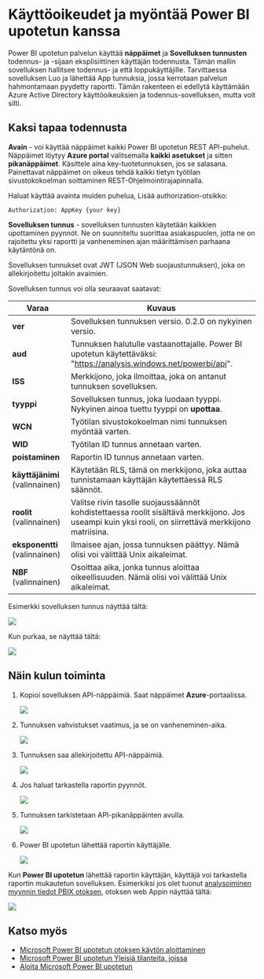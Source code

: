 <properties
   pageTitle="Käyttöoikeudet ja myöntää Power BI upotetun kanssa"
   description="Käyttöoikeudet ja myöntää Power BI upotetun kanssa"
   services="power-bi-embedded"
   documentationCenter=""
   authors="guyinacube"
   manager="erikre"
   editor=""
   tags=""/>
<tags
   ms.service="power-bi-embedded"
   ms.devlang="NA"
   ms.topic="article"
   ms.tgt_pltfrm="NA"
   ms.workload="powerbi"
   ms.date="10/04/2016"
   ms.author="asaxton"/>

# <a name="authenticating-and-authorizing-with-power-bi-embedded"></a>Käyttöoikeudet ja myöntää Power BI upotetun kanssa

Power BI upotetun palvelun käyttää **näppäimet** ja **Sovelluksen tunnusten** todennus- ja -sijaan eksplisiittinen käyttäjän todennusta. Tämän mallin sovelluksen hallitsee todennus- ja että loppukäyttäjille. Tarvittaessa sovelluksen Luo ja lähettää App tunnuksia, jossa kerrotaan palvelun hahmontamaan pyydetty raportti. Tämän rakenteen ei edellytä käyttämään Azure Active Directory käyttöoikeuksien ja todennus-sovelluksen, mutta voit silti.

## <a name="two-ways-to-authenticate"></a>Kaksi tapaa todennusta

**Avain** - voi käyttää näppäimet kaikki Power BI upotetun REST API-puhelut. Näppäimet löytyy **Azure portal** valitsemalla **kaikki asetukset** ja sitten **pikanäppäimet**. Käsittele aina key-tuotetunnuksen, jos se salasana. Painettavat näppäimet on oikeus tehdä kaikki tietyn työtilan sivustokokoelman soittaminen REST-Ohjelmointirajapinnalla.

Haluat käyttää avainta muiden puhelua, Lisää authorization-otsikko:            

    Authorization: AppKey {your key}

**Sovelluksen tunnus** - sovelluksen tunnusten käytetään kaikkien upottaminen pyynnöt. Ne on suunniteltu suorittaa asiakaspuolen, jotta ne on rajoitettu yksi raportti ja vanheneminen ajan määrittämisen parhaana käytäntönä on.

Sovelluksen tunnukset ovat JWT (JSON Web suojaustunnuksen), joka on allekirjoitettu joltakin avaimien.

Sovelluksen tunnus voi olla seuraavat saatavat:

| Varaa      | Kuvaus        |
|--------------|------------|
| **ver**      | Sovelluksen tunnuksen versio. 0.2.0 on nykyinen versio.       |
| **aud**      | Tunnuksen halutulle vastaanottajalle. Power BI upotetun käytettäväksi: "https://analysis.windows.net/powerbi/api".  |
| **ISS**      |  Merkkijono, joka ilmoittaa, joka on antanut tunnuksen sovelluksen.    |
| **tyyppi**     | Sovelluksen tunnus, joka luodaan tyyppi. Nykyinen ainoa tuettu tyyppi on **upottaa**.   |
| **WCN**      | Työtilan sivustokokoelman nimi tunnuksen myöntää varten.  |
| **WID**      | Työtilan ID tunnus annetaan varten.  |
| **poistaminen**      | Raportin ID tunnus annetaan varten.     |
| **käyttäjänimi** (valinnainen) |  Käytetään RLS, tämä on merkkijono, joka auttaa tunnistamaan käyttäjän käytettäessä RLS säännöt. |
| **roolit** (valinnainen)   |   Valitse rivin tasolle suojaussäännöt kohdistettaessa roolit sisältävä merkkijono. Jos useampi kuin yksi rooli, on siirrettävä merkkijono matriisina.    |
| **eksponentti** (valinnainen)    |   Ilmaisee ajan, jossa tunnuksen päättyy. Nämä olisi voi välittää Unix aikaleimat.   |
| **NBF** (valinnainen)    |   Osoittaa aika, jonka tunnus aloittaa oikeellisuuden. Nämä olisi voi välittää Unix aikaleimat.   |

Esimerkki sovelluksen tunnus näyttää tältä:

![](media\power-bi-embedded-app-token-flow\power-bi-embedded-app-token-flow-sample-coded.png)


Kun purkaa, se näyttää tältä:

![](media\power-bi-embedded-app-token-flow\power-bi-embedded-app-token-flow-sample-decoded.png)


## <a name="heres-how-the-flow-works"></a>Näin kulun toiminta

1. Kopioi sovelluksen API-näppäimiä. Saat näppäimet **Azure**-portaalissa.

    ![](media\powerbi-embedded-get-started-sample\azure-portal.png)

2. Tunnuksen vahvistukset vaatimus, ja se on vanheneminen-aika.

    ![](media\powerbi-embedded-get-started-sample\power-bi-embedded-token-2.png)

3. Tunnuksen saa allekirjoitettu API-näppäimiä.

    ![](media\powerbi-embedded-get-started-sample\power-bi-embedded-token-3.png)

4. Jos haluat tarkastella raportin pyynnöt.

    ![](media\powerbi-embedded-get-started-sample\power-bi-embedded-token-4.png)

5.  Tunnuksen tarkistetaan API-pikanäppäinten avulla.

    ![](media\powerbi-embedded-get-started-sample\power-bi-embedded-token-5.png)

6.  Power BI upotetun lähettää raportin käyttäjälle.

    ![](media\powerbi-embedded-get-started-sample\power-bi-embedded-token-6.png)

Kun **Power BI upotetun** lähettää raportin käyttäjän, käyttäjä voi tarkastella raportin mukautetun sovelluksen. Esimerkiksi jos olet tuonut [analysoiminen myynnin tiedot PBIX otoksen](http://download.microsoft.com/download/1/4/E/14EDED28-6C58-4055-A65C-23B4DA81C4DE/Analyzing_Sales_Data.pbix), otoksen web Appin näyttää tältä:

![](media\powerbi-embedded-get-started-sample\sample-web-app.png)

## <a name="see-also"></a>Katso myös
- [Microsoft Power BI upotetun otoksen käytön aloittaminen](power-bi-embedded-get-started-sample.md)
- [Microsoft Power BI upotetun Yleisiä tilanteita, joissa](power-bi-embedded-scenarios.md)
- [Aloita Microsoft Power BI upotetun](power-bi-embedded-get-started.md)
